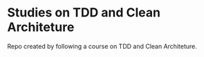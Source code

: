 # Studies on TDD and Clean Architeture

Repo created by following a course on TDD and Clean Architeture.
